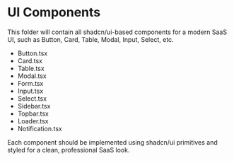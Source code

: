# UI Components
This folder will contain all shadcn/ui-based components for a modern SaaS UI, such as Button, Card, Table, Modal, Input, Select, etc.

- Button.tsx
- Card.tsx
- Table.tsx
- Modal.tsx
- Form.tsx
- Input.tsx
- Select.tsx
- Sidebar.tsx
- Topbar.tsx
- Loader.tsx
- Notification.tsx

Each component should be implemented using shadcn/ui primitives and styled for a clean, professional SaaS look.
